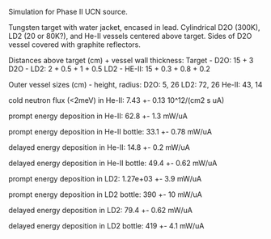 Simulation for Phase II UCN source.

Tungsten target with water jacket, encased in lead.
Cylindrical D2O (300K), LD2 (20 or 80K?), and He-II vessels centered above target.
Sides of D2O vessel covered with graphite reflectors.

Distances above target (cm) + vessel wall thickness:
Target - D2O: 15 + 3
D2O - LD2: 2 + 0.5 + 1 + 0.5
LD2 - HE-II: 15 + 0.3 + 0.8 + 0.2

Outer vessel sizes (cm) - height, radius:
D2O: 5, 26
LD2: 72, 26
He-II: 43, 14

cold neutron flux (<2meV) in He-II:
7.43 +- 0.13 10^12/(cm2 s uA)

prompt energy deposition in He-II:
62.8 +- 1.3 mW/uA

prompt energy deposition in He-II bottle:
33.1 +- 0.78 mW/uA

delayed energy deposition in He-II:
14.8 +- 0.2 mW/uA

delayed energy deposition in He-II bottle:
49.4 +- 0.62 mW/uA

prompt energy deposition in LD2:
1.27e+03 +- 3.9 mW/uA

prompt energy deposition in LD2 bottle:
390 +- 10 mW/uA

delayed energy deposition in LD2:
79.4 +- 0.62 mW/uA

delayed energy deposition in LD2 bottle:
419 +- 4.1 mW/uA

